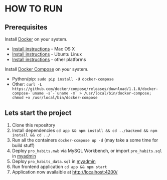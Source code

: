 # HOW TO RUN

## Prerequisites

Install [Docker](https://www.docker.com/) on your system.

* [Install instructions](https://docs.docker.com/installation/mac/) - Mac OS X
* [Install instructions](https://docs.docker.com/installation/ubuntulinux/) - Ubuntu Linux
* [Install instructions](https://docs.docker.com/installation/) - other platforms

Install [Docker Compose](http://docs.docker.com/compose/) on your system.

* Python/pip: `sudo pip install -U docker-compose`
* Other: ``curl -L https://github.com/docker/compose/releases/download/1.1.0/docker-compose-`uname -s`-`uname -m` > /usr/local/bin/docker-compose; chmod +x /usr/local/bin/docker-compose``

## Lets start the project
1. Clone this repository
2. Install dependencies
```cd app && npm install && cd ../backend && npm install && cd ../```
3. Run all the containers ```docker-compose up -d``` (may take a some time for build stuff)
4. Deploy ```pro_habits.mwb``` via MySQL Workbench, or import ```pro_habits.sql``` in [myadmin](http://0.0.0.0:4022/)
5. Deploy ```pro_habits_data.sql``` in [myadmin](http://0.0.0.0:4022/)
6. Run frontend application ```cd app && npm start```
7. Application now availaible at [http://localhost:4200/](http://localhost:4200/)